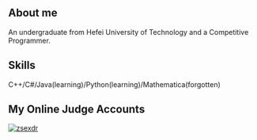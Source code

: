 ## About me

An undergraduate from Hefei University of Technology and a Competitive Programmer.

## Skills

C++/C#/Java(learning)/Python(learning)/Mathematica(forgotten)

## My Online Judge Accounts

[![zsexdr](https://img.shields.io/endpoint?url=https%3A%2F%2Fatcoder-badges.vercel.app%2Fapi%2Fatcoder%2Fjson%2Fzsexdr)](https://atcoder.jp/users/zsexdr)
